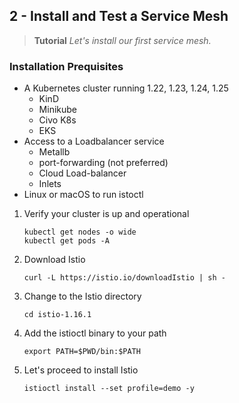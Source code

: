 ## 2 - Install and Test a Service Mesh
> **Tutorial**
> *Let's install our first service mesh.*

### Installation Prequisites
- A Kubernetes cluster running 1.22, 1.23, 1.24, 1.25
    - KinD
    - Minikube
    - Civo K8s
    - EKS
- Access to a Loadbalancer service
    - Metallb
    - port-forwarding (not preferred)
    - Cloud Load-balancer
    - Inlets
- Linux or macOS to run istoctl

1. Verify your cluster is up and operational
    ```
    kubectl get nodes -o wide
    kubectl get pods -A
    ```
2. Download Istio
    ```
    curl -L https://istio.io/downloadIstio | sh -
    ```
3. Change to the Istio directory
    ```
    cd istio-1.16.1
    ```
4. Add the istioctl binary to your path
    ```
    export PATH=$PWD/bin:$PATH
    ```
5. Let's proceed to install Istio
    ```
    istioctl install --set profile=demo -y
    ```

